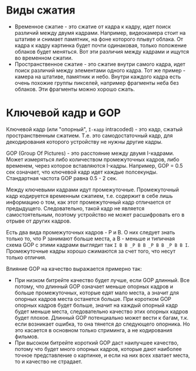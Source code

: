# Виды сжатия

* Временное сжатие - это сжатие от кадра к кадру, идет поиск различий между двумя кадрами. Например, видеокамера стоит на штативе и снимает памятник, на фоне которого плывут облака. От кадра к кадру картинка будет почти одинаковая, только положение облаков будет меняться. Вот эти различия между кадрами и ищутся во временном сжатии.
* Пространственное сжатие - это сжатие внутри самого кадра, идет поиск различий между элементами одного кадра. Тот же пример - камера на штативе, памятник и небо. Внутри каждого кадра есть очень похожие группы пикселей, например фрагменты неба без облаков. Эти фрагменты можно хорошо сжать.

# Ключевой кадр и GOP

Ключевой кадр (или "опорный", `I-кадр` intracoded) - это кадр, сжатый пространственным сжатием. Т.е. это самодостаточный кадр, для декодирования которого устройству не нужны другие кадры.

GOP (Group Of Pictures) - это расстояние между двумя I-кадрами. Может измеряться либо количеством промежуточных кадров, либо временем, через которое вставляются I-кадры. Например, GOP = 0.5 сек означает, что ключевой кадр идет каждые полсекунды. Стандартная частота GOP равна 0.5 - 2 сек.

Между ключевыми кадрами идут промежуточные. Промежуточный кадр кодируется временным сжатием, т.е. содержит в себе лишь информацию о том, как этот промежуточный кадр отличается от предыдущего. Следовательно, такой кадр не является самостоятельным, поэтому устройство не может расшифровать его в отрыве от других кадров.

Есть два вида промежуточных кадров - P и B. О них следует знать только то, что P занимают больше места, а B - меньше и типичная схема GOP с этими кадрами выглядит так `I B B _P B B _P B B _P B B I`. Промежуточные кадры хорошо сжимаются за счет того, что несут только отличия.

Влияние GOP на качество выражается примерно так:

* При низком битрейте качество будет лучше, если GOP длинный. Все потому, что длинный GOP означает меньше опорных кадров и больше промежуточных, которые едят мало места, а значит для опорных кадров места останется больше. При коротком GOP опорных кадров будет больше, значит на каждый опорный кадр будет меньше места, следовательно качество этих опорных кадров будет плохое. Длинный GOP потенциально может вести к багам, т.к. если возникает ошибка, то она тянется до следующего опорника. Но это касается в основном только стриминга, а не кодирования фильмов.
* При высоком битрейте короткий GOP даст наилучшее качество, потому что будет много опорных кадров, которые дают наиболее точное представление о картинке, и если на них всех хватает места, то и качество не страдает.



